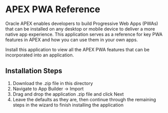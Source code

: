 # APEX PWA Reference

Oracle APEX enables developers to build Progressive Web Apps (PWAs) that can be installed on any desktop or mobile device to deliver a more native app experience. This application serves as a reference for key PWA features in APEX and how you can use them in your own apps.

Install this application to view all the APEX PWA features that can be incorporated into an application.

Installation Steps
------------------------------------
1. Download the .zip file in this directory
2. Navigate to App Builder -> Import
3. Drag and drop the application .zip file and click Next
4. Leave the defaults as they are, then continue through the remaining steps in the wizard to finish installing the application
